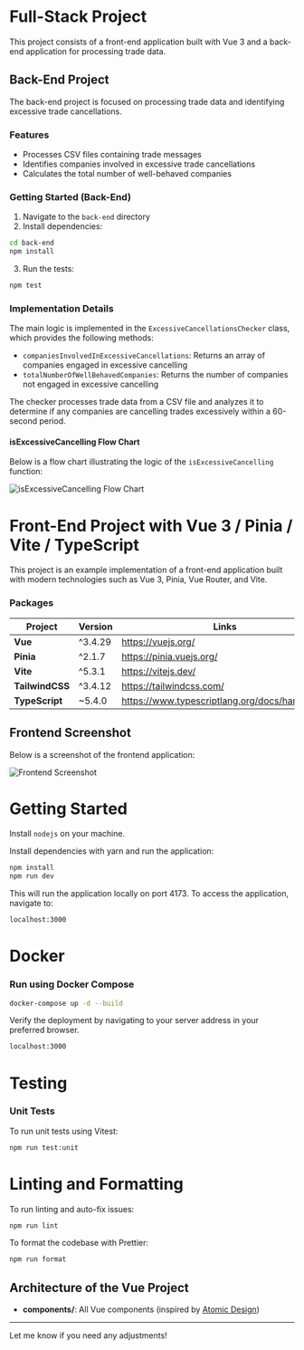# Full-Stack Project

This project consists of a front-end application built with Vue 3 and a back-end application for processing trade data.


## Back-End Project

The back-end project is focused on processing trade data and identifying excessive trade cancellations.

### Features

- Processes CSV files containing trade messages
- Identifies companies involved in excessive trade cancellations
- Calculates the total number of well-behaved companies

### Getting Started (Back-End)

1. Navigate to the `back-end` directory
2. Install dependencies:

```bash
cd back-end
npm install
```

3. Run the tests:

```bash
npm test
```

### Implementation Details

The main logic is implemented in the `ExcessiveCancellationsChecker` class, which provides the following methods:

- `companiesInvolvedInExcessiveCancellations`: Returns an array of companies engaged in excessive cancelling
- `totalNumberOfWellBehavedCompanies`: Returns the number of companies not engaged in excessive cancelling

The checker processes trade data from a CSV file and analyzes it to determine if any companies are cancelling trades excessively within a 60-second period.

#### isExcessiveCancelling Flow Chart

Below is a flow chart illustrating the logic of the `isExcessiveCancelling` function:

![isExcessiveCancelling Flow Chart](./docs/isExcessiveCancelling-flowchart.png)


# Front-End Project with Vue 3 / Pinia / Vite / TypeScript 

This project is an example implementation of a front-end application built with modern technologies such as Vue 3, Pinia, Vue Router, and Vite.

### Packages

| Project             | Version   | Links                                           |
| ------------------- | --------- |------------------------------------------------|
| **Vue**             | ^3.4.29   | https://vuejs.org/                             |
| **Pinia**           | ^2.1.7    | https://pinia.vuejs.org/                       |
| **Vite**            | ^5.3.1    | https://vitejs.dev/                            |
| **TailwindCSS**     | ^3.4.12   | https://tailwindcss.com/                       |
| **TypeScript**      | ~5.4.0    | https://www.typescriptlang.org/docs/handbook/  |

## Frontend Screenshot

Below is a screenshot of the frontend application:

![Frontend Screenshot](./docs/frontend-screenshot.png)

# Getting Started

Install `nodejs` on your machine.

Install dependencies with yarn and run the application:

```bash
npm install
npm run dev
```

This will run the application locally on port 4173. To access the application, navigate to:

```sh
localhost:3000
```

# Docker

### Run using Docker Compose

```bash
docker-compose up -d --build
```

Verify the deployment by navigating to your server address in your preferred browser.

```sh
localhost:3000
```

# Testing

### Unit Tests

To run unit tests using Vitest:

```bash
npm run test:unit
```

# Linting and Formatting

To run linting and auto-fix issues:

```bash
npm run lint
```

To format the codebase with Prettier:

```bash
npm run format
```

## Architecture of the Vue Project

- **components/**: All Vue components (inspired by [Atomic Design](https://bradfrost.com/blog/post/atomic-web-design/))

---

Let me know if you need any adjustments!